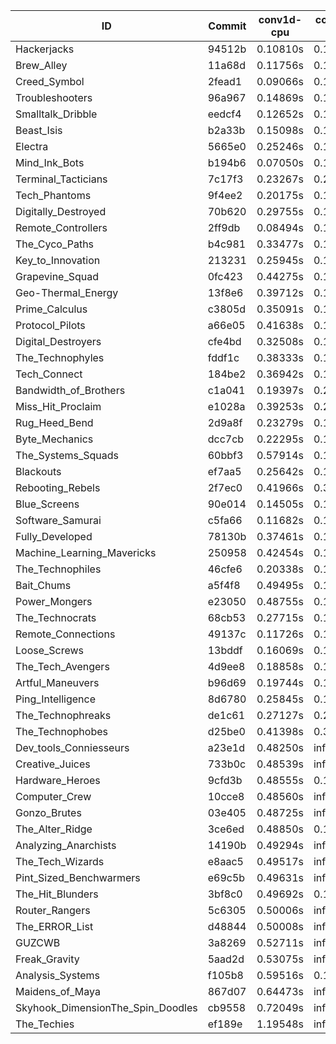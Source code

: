 |ID|Commit|conv1d-cpu|conv1d-gpu|DWSPConv2D-gpu|gemm-gpu|avg|
|-|-|-|-|-|-|-|
|Hackerjacks|94512b|0.10810s|0.12554s|2.84276s|1.74436s|1.20519s|
|Brew_Alley|11a68d|0.11756s|0.12486s|2.85818s|1.77657s|1.21929s|
|Creed_Symbol|2fead1|0.09066s|0.12327s|2.95841s|1.71506s|1.22185s|
|Troubleshooters|96a967|0.14869s|0.14384s|2.88535s|1.72354s|1.22536s|
|Smalltalk_Dribble|eedcf4|0.12652s|0.13780s|2.87776s|1.81676s|1.23971s|
|Beast_Isis|b2a33b|0.15098s|0.18055s|2.89175s|1.76683s|1.24753s|
|Electra|5665e0|0.25246s|0.13482s|2.85175s|1.77305s|1.25302s|
|Mind_Ink_Bots|b194b6|0.07050s|0.14027s|3.06343s|1.76268s|1.25922s|
|Terminal_Tacticians|7c17f3|0.23267s|0.22907s|2.83633s|1.77398s|1.26801s|
|Tech_Phantoms|9f4ee2|0.20175s|0.16143s|2.83052s|1.88235s|1.26901s|
|Digitally_Destroyed|70b620|0.29755s|0.16101s|2.84737s|1.78631s|1.27306s|
|Remote_Controllers|2ff9db|0.08494s|0.11660s|3.10108s|1.80930s|1.27798s|
|The_Cyco_Paths|b4c981|0.33477s|0.19555s|2.84086s|1.74983s|1.28025s|
|Key_to_Innovation|213231|0.25945s|0.15023s|2.97508s|1.77447s|1.28981s|
|Grapevine_Squad|0fc423|0.44275s|0.14175s|2.89326s|1.68428s|1.29051s|
|Geo-Thermal_Energy|13f8e6|0.39712s|0.14388s|2.85019s|1.77448s|1.29142s|
|Prime_Calculus|c3805d|0.35091s|0.17550s|2.87184s|1.76987s|1.29203s|
|Protocol_Pilots|a66e05|0.41638s|0.18049s|2.85705s|1.74704s|1.30024s|
|Digital_Destroyers|cfe4bd|0.32508s|0.13807s|2.88443s|1.90617s|1.31344s|
|The_Technophyles|fddf1c|0.38333s|0.14866s|2.96678s|1.77075s|1.31738s|
|Tech_Connect|184be2|0.36942s|0.17409s|2.83045s|1.90855s|1.32063s|
|Bandwidth_of_Brothers|c1a041|0.19397s|0.27387s|2.84005s|1.99024s|1.32453s|
|Miss_Hit_Proclaim|e1028a|0.39253s|0.20654s|2.88791s|1.81986s|1.32671s|
|Rug_Heed_Bend|2d9a8f|0.23279s|0.12386s|2.90315s|2.05852s|1.32958s|
|Byte_Mechanics|dcc7cb|0.22295s|0.11083s|2.94405s|2.09342s|1.34281s|
|The_Systems_Squads|60bbf3|0.57914s|0.12368s|2.90514s|1.77566s|1.34591s|
|Blackouts|ef7aa5|0.25642s|0.15374s|2.93759s|2.10169s|1.36236s|
|Rebooting_Rebels|2f7ec0|0.41966s|0.34363s|2.83863s|1.85521s|1.36428s|
|Blue_Screens|90e014|0.14505s|0.13330s|2.84631s|2.40967s|1.38358s|
|Software_Samurai|c5fa66|0.11682s|0.12484s|2.88128s|2.50748s|1.40761s|
|Fully_Developed|78130b|0.37461s|0.17181s|2.94074s|2.39110s|1.46957s|
|Machine_Learning_Mavericks|250958|0.42454s|0.14319s|2.85153s|2.50750s|1.48169s|
|The_Technophiles|46cfe6|0.20338s|0.16244s|2.81676s|4.46057s|1.91079s|
|Bait_Chums|a5f4f8|0.49495s|0.14123s|3.01352s|4.44219s|2.02297s|
|Power_Mongers|e23050|0.48755s|0.12384s|3.17041s|4.60245s|2.09606s|
|The_Technocrats|68cb53|0.27715s|0.17947s|2.91874s|5.67763s|2.26325s|
|Remote_Connections|49137c|0.11726s|0.12116s|infs|4.51662s|infs|
|Loose_Screws|13bddf|0.16069s|0.13912s|infs|1.75920s|infs|
|The_Tech_Avengers|4d9ee8|0.18858s|0.13689s|infs|4.48299s|infs|
|Artful_Maneuvers|b96d69|0.19744s|0.18084s|infs|2.60512s|infs|
|Ping_Intelligence|8d6780|0.25845s|0.12662s|infs|4.50298s|infs|
|The_Technophreaks|de1c61|0.27127s|0.24583s|infs|1.75988s|infs|
|The_Technophobes|d25be0|0.41398s|0.33370s|infs|1.78535s|infs|
|Dev_tools_Conniesseurs|a23e1d|0.48250s|infs|infs|4.53647s|infs|
|Creative_Juices|733b0c|0.48539s|infs|infs|4.54699s|infs|
|Hardware_Heroes|9cfd3b|0.48555s|0.15316s|infs|4.50451s|infs|
|Computer_Crew|10cce8|0.48560s|infs|infs|4.52485s|infs|
|Gonzo_Brutes|03e405|0.48725s|infs|infs|4.49463s|infs|
|The_Alter_Ridge|3ce6ed|0.48850s|0.18288s|infs|4.52192s|infs|
|Analyzing_Anarchists|14190b|0.49294s|infs|infs|4.53461s|infs|
|The_Tech_Wizards|e8aac5|0.49517s|infs|infs|4.51980s|infs|
|Pint_Sized_Benchwarmers|e69c5b|0.49631s|infs|infs|4.51615s|infs|
|The_Hit_Blunders|3bf8c0|0.49692s|0.15127s|infs|4.49625s|infs|
|Router_Rangers|5c6305|0.50006s|infs|infs|4.55962s|infs|
|The_ERROR_List|d48844|0.50008s|infs|infs|4.51368s|infs|
|GUZCWB|3a8269|0.52711s|infs|infs|4.56145s|infs|
|Freak_Gravity|5aad2d|0.53075s|infs|infs|4.52939s|infs|
|Analysis_Systems|f105b8|0.59516s|0.12968s|infs|infs|infs|
|Maidens_of_Maya|867d07|0.64473s|infs|infs|4.68066s|infs|
|Skyhook_DimensionThe_Spin_Doodles|cb9558|0.72049s|infs|infs|4.53560s|infs|
|The_Techies|ef189e|1.19548s|infs|infs|4.51764s|infs|
